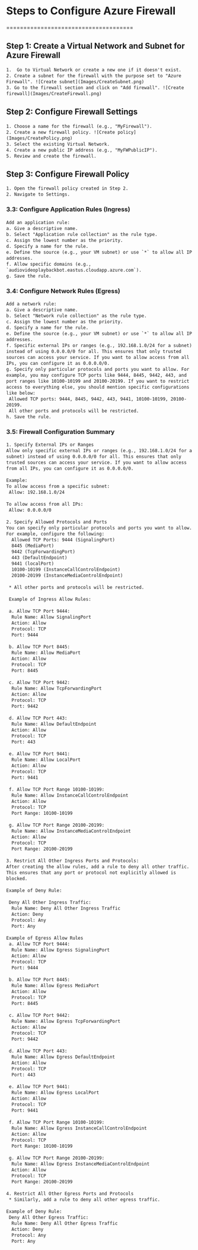 # Steps to Configure Azure Firewall
=====================================

## Step 1: Create a Virtual Network and Subnet for Azure Firewall

    1.  Go to Virtual Network or create a new one if it doesn't exist.
    2. Create a subnet for the firewall with the purpose set to "Azure Firewall". ![Create subnet](Images/CreateSubnet.png)
    3. Go to the firewall section and click on "Add firewall". ![Create firewall](Images/CreateFirewall.png)

## Step 2: Configure Firewall Settings

    1. Choose a name for the firewall (e.g., "MyFirewall").
    2. Create a new firewall policy. ![Create policy](Images/CreatePolicy.png)
    3. Select the existing Virtual Network.
    4. Create a new public IP address (e.g., "MyFWPublicIP").
    5. Review and create the firewall.

## Step 3: Configure Firewall Policy

    1. Open the firewall policy created in Step 2.  
    2. Navigate to Settings.

### 3.3: Configure Application Rules (Ingress)

    Add an application rule:
    a. Give a descriptive name.
    b. Select "Application rule collection" as the rule type.
    c. Assign the lowest number as the priority.
    d. Specify a name for the rule.
    e. Define the source (e.g., your VM subnet) or use `*` to allow all IP addresses.
    f. Allow specific domains (e.g., `audiovideoplaybackbot.eastus.cloudapp.azure.com`).
    g. Save the rule.

### 3.4: Configure Network Rules (Egress)

    Add a network rule:
    a. Give a descriptive name.
    b. Select "Network rule collection" as the rule type.
    c. Assign the lowest number as the priority.
    d. Specify a name for the rule.
    e. Define the source (e.g., your VM subnet) or use `*` to allow all IP addresses.
    f. Specific external IPs or ranges (e.g., 192.168.1.0/24 for a subnet) instead of using 0.0.0.0/0 for all. This ensures that only trusted sources can access your service. If you want to allow access from all IPs, you can configure it as 0.0.0.0/0.
    g. Specify only particular protocols and ports you want to allow. For example, you may configure TCP ports like 9444, 8445, 9442, 443, and port ranges like 10100-10199 and 20100-20199. If you want to restrict access to everything else, you should mention specific configurations like below:
     Allowed TCP ports: 9444, 8445, 9442, 443, 9441, 10100-10199, 20100-20199.
     All other ports and protocols will be restricted.
    h. Save the rule.

### 3.5: Firewall Configuration Summary

    1. Specify External IPs or Ranges
    Allow only specific external IPs or ranges (e.g., 192.168.1.0/24 for a subnet) instead of using 0.0.0.0/0 for all. This ensures that only trusted sources can access your service. If you want to allow access from all IPs, you can configure it as 0.0.0.0/0.

    Example:
    To allow access from a specific subnet:
     Allow: 192.168.1.0/24

    To allow access from all IPs:
     Allow: 0.0.0.0/0

    2. Specify Allowed Protocols and Ports
    You can specify only particular protocols and ports you want to allow. For example, configure the following:
      Allowed TCP Ports: 9444 (SignalingPort)
      8445 (MediaPort)
      9442 (TcpForwardingPort)
      443 (DefaultEndpoint)
      9441 (localPort)
      10100-10199 (InstanceCallControlEndpoint)
      20100-20199 (InstanceMediaControlEndpoint)

     * All other ports and protocols will be restricted.

     Example of Ingress Allow Rules:

     a. Allow TCP Port 9444:
      Rule Name: Allow SignalingPort
      Action: Allow
      Protocol: TCP
      Port: 9444

     b. Allow TCP Port 8445:
      Rule Name: Allow MediaPort
      Action: Allow
      Protocol: TCP
      Port: 8445

     c. Allow TCP Port 9442:
      Rule Name: Allow TcpForwardingPort
      Action: Allow
      Protocol: TCP
      Port: 9442

     d. Allow TCP Port 443:
      Rule Name: Allow DefaultEndpoint
      Action: Allow
      Protocol: TCP
      Port: 443

     e. Allow TCP Port 9441:
      Rule Name: Allow LocalPort
      Action: Allow
      Protocol: TCP
      Port: 9441

     f. Allow TCP Port Range 10100-10199:
      Rule Name: Allow InstanceCallControlEndpoint
      Action: Allow
      Protocol: TCP
      Port Range: 10100-10199

     g. Allow TCP Port Range 20100-20199:
      Rule Name: Allow InstanceMediaControlEndpoint
      Action: Allow
      Protocol: TCP
      Port Range: 20100-20199

    3. Restrict All Other Ingress Ports and Protocols:
    After creating the allow rules, add a rule to deny all other traffic. This ensures that any port or protocol not explicitly allowed is blocked.

    Example of Deny Rule:

     Deny All Other Ingress Traffic:
      Rule Name: Deny All Other Ingress Traffic
      Action: Deny
      Protocol: Any
      Port: Any

    Example of Egress Allow Rules
     a. Allow TCP Port 9444:
      Rule Name: Allow Egress SignalingPort
      Action: Allow
      Protocol: TCP
      Port: 9444

     b. Allow TCP Port 8445:
      Rule Name: Allow Egress MediaPort
      Action: Allow
      Protocol: TCP
      Port: 8445

     c. Allow TCP Port 9442:
      Rule Name: Allow Egress TcpForwardingPort
      Action: Allow
      Protocol: TCP
      Port: 9442

     d. Allow TCP Port 443:
      Rule Name: Allow Egress DefaultEndpoint
      Action: Allow
      Protocol: TCP
      Port: 443

     e. Allow TCP Port 9441:
      Rule Name: Allow Egress LocalPort
      Action: Allow
      Protocol: TCP
      Port: 9441

     f. Allow TCP Port Range 10100-10199:
      Rule Name: Allow Egress InstanceCallControlEndpoint
      Action: Allow
      Protocol: TCP
      Port Range: 10100-10199

     g. Allow TCP Port Range 20100-20199:
      Rule Name: Allow Egress InstanceMediaControlEndpoint
      Action: Allow
      Protocol: TCP
      Port Range: 20100-20199

    4. Restrict All Other Egress Ports and Protocols
     * Similarly, add a rule to deny all other egress traffic.
    
    Example of Deny Rule: 
     Deny All Other Egress Traffic:
      Rule Name: Deny All Other Egress Traffic
      Action: Deny
      Protocol: Any
      Port: Any